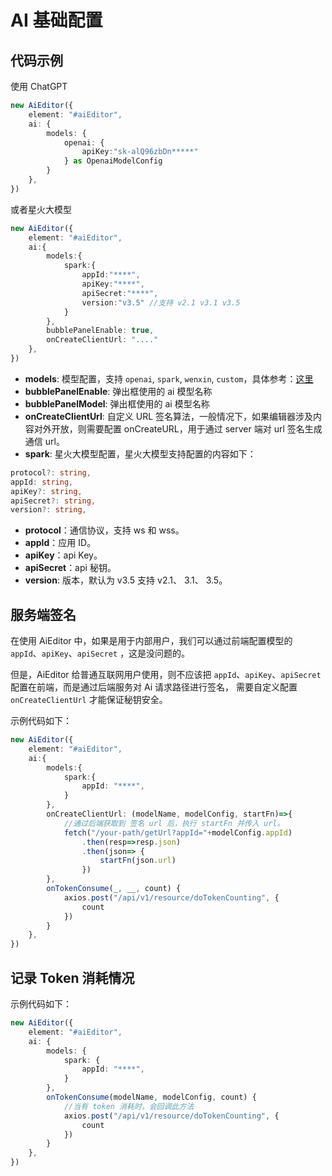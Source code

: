 # AI 基础配置


## 代码示例
使用 ChatGPT

```ts
new AiEditor({
    element: "#aiEditor",
    ai: {
        models: {
            openai: {
                apiKey:"sk-alQ96zbDn*****"
            } as OpenaiModelConfig
        }
    },
})
```

或者星火大模型

```typescript
new AiEditor({
    element: "#aiEditor",
    ai:{
        models:{
            spark:{
                appId:"****",
                apiKey:"****",
                apiSecret:"****",
                version:"v3.5" //支持 v2.1 v3.1 v3.5
            }
        },
        bubblePanelEnable: true,
        onCreateClientUrl: "...."
    },
})
```

- **models**: 模型配置，支持 `openai`, `spark`, `wenxin`, `custom`，具体参考：[这里](./llm.md)
- **bubblePanelEnable**: 弹出框使用的 ai 模型名称
- **bubblePanelModel**: 弹出框使用的 ai 模型名称
- **onCreateClientUrl**: 自定义 URL 签名算法，一般情况下，如果编辑器涉及内容对外开放，则需要配置 onCreateURL，用于通过 server 端对 url 签名生成通信 url。
- **spark**: 星火大模型配置，星火大模型支持配置的内容如下：


```typescript
protocol?: string,
appId: string,
apiKey?: string,
apiSecret?: string,
version?: string,
```
- **protocol**：通信协议，支持 ws 和 wss。
- **appId**：应用 ID。
- **apiKey**：api Key。
- **apiSecret**：api 秘钥。
- **version**: 版本，默认为 v3.5  支持 v2.1、 3.1、  3.5。


## 服务端签名

在使用 AiEditor 中，如果是用于内部用户，我们可以通过前端配置模型的 `appId`、`apiKey`、`apiSecret` ，这是没问题的。

但是，AiEditor 给普通互联网用户使用，则不应该把 `appId`、`apiKey`、`apiSecret` 配置在前端，而是通过后端服务对 Ai 请求路径进行签名，
需要自定义配置 `onCreateClientUrl` 才能保证秘钥安全。


示例代码如下：

```typescript
new AiEditor({
    element: "#aiEditor",
    ai:{
        models:{
            spark:{
                appId: "****",
            }
        },
        onCreateClientUrl: (modelName, modelConfig, startFn)=>{
            //通过后端获取到 签名 url 后，执行 startFn 并传入 url。
            fetch("/your-path/getUrl?appId="+modelConfig.appId)
                .then(resp=>resp.json)
                .then(json=> {
                    startFn(json.url)
                })
        },
        onTokenConsume(_, __, count) {
            axios.post("/api/v1/resource/doTokenCounting", {
                count
            })
        }
    },
})
```

## 记录 Token 消耗情况

示例代码如下：

```typescript
new AiEditor({
    element: "#aiEditor",
    ai: {
        models: {
            spark: {
                appId: "****",
            }
        },
        onTokenConsume(modelName, modelConfig, count) {
            //当有 token 消耗时，会回调此方法
            axios.post("/api/v1/resource/doTokenCounting", {
                count
            })
        }
    },
})
```